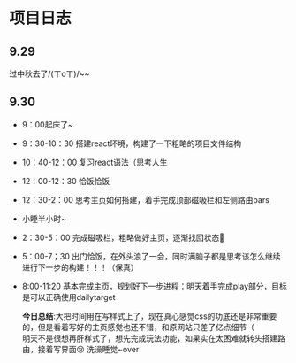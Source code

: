 # 项目日志
## 9.29
过中秋去了/(ㄒoㄒ)/~~
## 9.30
* 9：00起床了~
* 9：30-10：30 搭建react环境，构建了一下粗略的项目文件结构
* 10：40-12：00 复习react语法（思考人生
* 12：00-12：30 恰饭恰饭
* 12：30-2：00 思考主页如何搭建，着手完成顶部磁吸栏和左侧路由bars
* 小睡半小时~
* 2：30-5：00 完成磁吸栏，粗略做好主页，逐渐找回状态🤸
* 5：00-7；30 出门恰饭，在外头浪了一会，同时满脑子都是思考该怎么继续进行下一步的构建！！！（保真）
* 8:00-11:20 基本完成主页，规划好下一步进程：明天着手完成play部分，目标是可以正确使用dailytarget
  
  **今日总结**:大把时间用在写样式上了，现在真心感觉css的功底还是非常重要的，但是看着写好的主页感觉也还不错，和原网站只差了亿点细节（   
  明天不是很想再肝样式了，想先完成玩法功能，如果实在太困难就转头搭建路由，接着写界面😢
  洗澡睡觉~over
